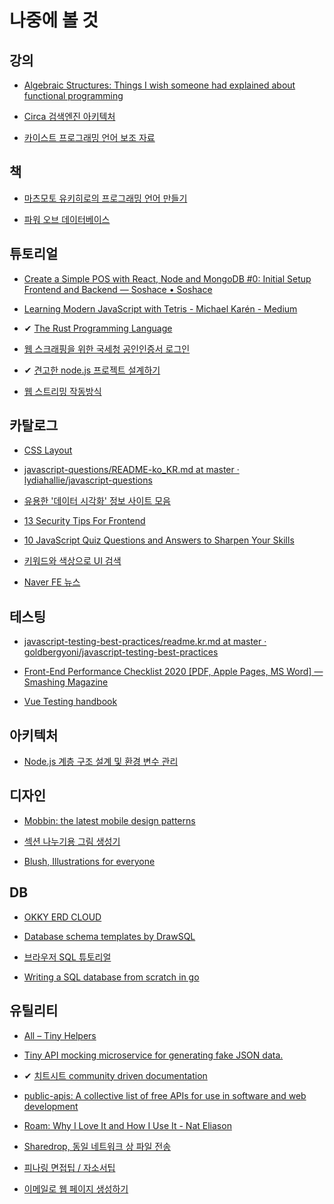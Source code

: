 # 나중에 볼 것

## 강의

- [Algebraic Structures: Things I wish someone had explained about functional programming](https://jrsinclair.com/articles/2019/algebraic-structures-what-i-wish-someone-had-explained-about-functional-programming)

- [Circa 검색엔진 아키텍처](https://0x65.dev/blog/2019-12-14/the-architecture-of-a-large-scale-web-search-engine-circa-2019.html)

- [카이스트 프로그래밍 언어 보조 자료](https://hjaem.info/articles/main)

## 책

- [마츠모토 유키히로의 프로그래밍 언어 만들기](http://www.acornpub.co.kr/book/language-structure)

- [파워 오브 데이터베이스](http://naver.me/596xjxJ3)

## 튜토리얼

- [Create a Simple POS with React, Node and MongoDB #0: Initial Setup Frontend and Backend — Soshace • Soshace](https://blog.soshace.com/create-a-simple-pos-with-react-node-and-mongodb-0-initial-setup-frontend-and-backend/)

- [Learning Modern JavaScript with Tetris - Michael Karén - Medium](https://medium.com/@michael.karen/learning-modern-javascript-with-tetris-92d532bcd057)

- ✔ [The Rust Programming Language](https://rinthel.github.io/rust-lang-book-ko/)

- [웹 스크래핑을 위한 국세청 공인인증서 로그인](https://twinmoon.tistory.com/1)

- ✔ [견고한 node.js 프로젝트 설계하기](https://velog.io/@hopsprings2/견고한-node.js-프로젝트-아키텍쳐-설계하기)

- [웹 스트리밍 작동방식](https://medium.com/canal-tech/how-video-streaming-works-on-the-web-an-introduction-7919739f7e1)

## 카탈로그

- [CSS Layout](https://csslayout.io/)

- [javascript-questions/README-ko_KR.md at master · lydiahallie/javascript-questions](https://github.com/lydiahallie/javascript-questions/blob/master/ko-KR/README-ko_KR.md)

- [유용한 '데이터 시각화' 정보 사이트 모음](http://www.bloter.net/archives/369220)

- [13 Security Tips For Frontend](https://medium.com/better-programming/frontend-app-security-439797f57892)

- [10 JavaScript Quiz Questions and Answers to Sharpen Your Skills](https://typeofnan.dev/10-javascript-quiz-questions-and-answers/)

- [키워드와 색상으로 UI 검색](https://search.muz.li/)

- [Naver FE 뉴스](https://github.com/naver/fe-news)

## 테스팅

- [javascript-testing-best-practices/readme.kr.md at master · goldbergyoni/javascript-testing-best-practices](https://github.com/goldbergyoni/javascript-testing-best-practices/blob/master/readme.kr.md)

- [Front-End Performance Checklist 2020 [PDF, Apple Pages, MS Word] — Smashing Magazine](https://www.smashingmagazine.com/2020/01/front-end-performance-checklist-2020-pdf-pages/)

- [Vue Testing handbook](https://lmiller1990.github.io/vue-testing-handbook/ko)

## 아키텍처

- [Node.js 계층 구조 설계 및 환경 변수 관리](https://jhyeok.com/node-backend-structure/)

## 디자인

- [Mobbin: the latest mobile design patterns](https://mobbin.design/)

- [섹션 나누기용 그림 생성기](https://www.shapedivider.app/)

- [Blush, Illustrations for everyone](https://blush.design/)

## DB

- [OKKY ERD CLOUD](https://www.erdcloud.com/d/PK2Ae7d4asTRqHpHx)

- [Database schema templates by DrawSQL](https://drawsql.app/templates)

- [브라우저 SQL 튜토리얼](https://selectstarsql.com/)

- [Writing a SQL database from scratch in go](https://notes.eatonphil.com/database-basics.html)


## 유틸리티

- [All – Tiny Helpers](https://tiny-helpers.dev/)

- [Tiny API mocking microservice for generating fake JSON data.](https://github.com/Meeshkan/micro-jaymock)

- ✔ [치트시트 community driven documentation](http://cht.sh/)

- [public-apis: A collective list of free APIs for use in software and web development](https://github.com/public-apis/public-apis)

- [Roam: Why I Love It and How I Use It - Nat Eliason](https://www.nateliason.com/blog/roam)

- [Sharedrop, 동일 네트워크 상 파일 전송](https://www.sharedrop.io/)

- [피나링 면접팁 / 자소서팁](https://www.notion.so/5b1bcb7a87c24ab6b36d87959371ff19)

- [이메일로 웹 페이지 생성하기](https://www.publishthis.email/)